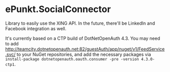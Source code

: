 ePunkt.SocialConnector
======================

Library to easily use the XING API.
In the future, there'll be LinkedIn and Facebook integration as well.

It's currently based on a CTP build of DotNetOpenAuth 4.3. You may need to add http://teamcity.dotnetopenauth.net:82/guestAuth/app/nuget/v1/FeedService.svc/ to your NuGet repositories, and add the necessary packages via `install-package dotnetopenauth.oauth.consumer -pre -version 4.3.0-ctp1`.